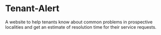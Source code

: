 # Tenant-Alert
A website to help tenants know about common problems in prospective localities and get an estimate of resolution time for their service requests.
